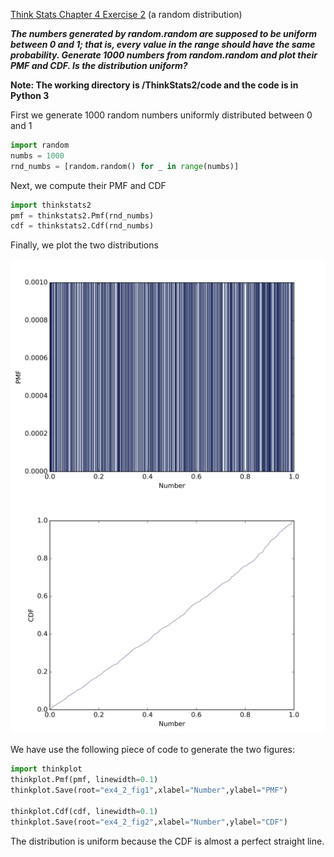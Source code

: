 [Think Stats Chapter 4 Exercise 2](http://greenteapress.com/thinkstats2/html/thinkstats2005.html#toc41) (a random distribution)

_**The numbers generated by random.random are supposed to be uniform between 0 and 1; that is, every value in the range should have the same probability.
Generate 1000 numbers from random.random and plot their PMF and CDF. Is the distribution uniform?**_

**Note: The working directory is /ThinkStats2/code and the code is in Python 3**

First we generate 1000 random numbers uniformly distributed between 0 and 1

```python
import random
numbs = 1000
rnd_numbs = [random.random() for _ in range(numbs)]
```

Next, we compute their PMF and CDF

```python
import thinkstats2
pmf = thinkstats2.Pmf(rnd_numbs)
cdf = thinkstats2.Cdf(rnd_numbs)
```

Finally, we plot the two distributions

![](../img/ex4_2_fig1.png)
![](../img/ex4_2_fig2.png)

We have use the following piece of code to generate the two figures:

```python
import thinkplot
thinkplot.Pmf(pmf, linewidth=0.1)
thinkplot.Save(root="ex4_2_fig1",xlabel="Number",ylabel="PMF")

thinkplot.Cdf(cdf, linewidth=0.1)
thinkplot.Save(root="ex4_2_fig2",xlabel="Number",ylabel="CDF")
```

The distribution is uniform because the CDF is almost a perfect straight line.
